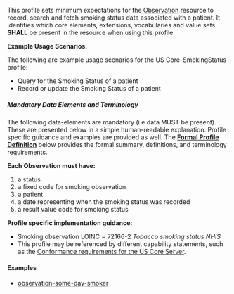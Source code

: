 



This profile sets minimum expectations for the [Observation] resource to record, search and fetch smoking status data associated with a patient. It identifies which core elements, extensions, vocabularies and value sets **SHALL** be present in the resource when using this profile.

**Example Usage Scenarios:**

The following are example usage scenarios for the US Core-SmokingStatus
profile:

- Query for the Smoking Status of a patient
- Record or update the Smoking Status of a patient

##### Mandatory Data Elements and Terminology


The following data-elements are mandatory (i.e data MUST be present). These are presented below in a simple human-readable explanation.  Profile specific guidance and examples are provided as well.  The [**Formal Profile Definition**](#profile) below provides the  formal summary, definitions, and  terminology requirements.  

**Each Observation must have:**

1.  a status
1.  a fixed code for smoking observation
1.  a patient
1.  a date representing when the smoking status was recorded
1.  a result value code for smoking status


**Profile specific implementation guidance:**

 - Smoking observation LOINC = 72166-2 *Tobacco smoking status NHIS*
 - This profile may be referenced by different capability statements, such as the [Conformance requirements for the US Core Server].

#### Examples

 - [observation-some-day-smoker](Observation-some-day-smoker.html)

[Observation]: {{site.data.fhir.path}}observation.html
[Conformance requirements for the US Core Server]: CapabilityStatement-server.html
